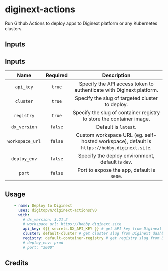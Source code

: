 # diginext-actions

Run Github Actions to deploy apps to Diginext platform or any Kubernetes clusters.

## Inputs

## Inputs

| Name            | Required | Description                                                                                      |
|:---------------:|:--------:|:------------------------------------------------------------------------------------------------:|
| `api_key`       | `true`   | Specify the API access token to authenticate with Diginext platform.                             |
| `cluster`       | `true`   | Specify the slug of targeted cluster to deploy.                                                  |
| `registry`      | `true`   | Specify the slug of container registry to store the container image.                             |
| `dx_version`    | `false`  | Default is `latest`.                                                                             |
| `workspace_url` | `false`  | Custom workspace URL (eg. self-hosted workspace), default is `https://hobby.diginext.site`.      |
| `deploy_env`    | `false`  | Specify the deploy environment, default is `dev`.                                                |
| `port`          | `false`  | Port to expose the app, default is `3000`.                                                       |

## Usage

```yaml
    - name: Deploy to Diginext
      uses: digitopvn/diginext-actions@v0
      with:
        # dx_version: 3.21.2
        # workspace_url: https://hobby.diginext.site
        api_key: ${{ secrets.DX_API_KEY }} # get API key from Diginext dashboard
        cluster: default-cluster # get cluster slug from Diginext dashboard
        registry: default-container-registry # get registry slug from Diginext dashboard
        # deploy_env: prod
        # port: "3000"
```

## Credits

